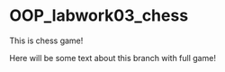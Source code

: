# OOP_labwork03_chess
This is chess game!

Here will be some text about this branch with full game!
